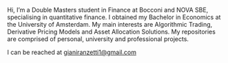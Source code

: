Hi, I’m a Double Masters student in Finance at Bocconi and NOVA SBE, specialising in quantitative finance. I obtained my Bachelor in Economics at the University of Amsterdam. My main interests are Algorithmic Trading, Derivative Pricing Models and Asset Allocation Solutions. My repositories are comprised of personal, university and professional projects.

I can be reached at gianiranzetti1@gmail.com
